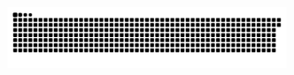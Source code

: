 <picture>
  <source media="(prefers-color-scheme: dark)" srcset="https://raw.githubusercontent.com/MarineHakobyan/MarineHakobyan/647040494e7d05893b41318ad59ead3c172ff238/github-contribution-grid-snake-dark.svg" />
  <source media="(prefers-color-scheme: light)" srcset="https://raw.githubusercontent.com/MarineHakobyan/MarineHakobyan/647040494e7d05893b41318ad59ead3c172ff238/github-contribution-grid-snake.svg" />
  <img alt="github-snake" src="https://raw.githubusercontent.com/MarineHakobyan/MarineHakobyan/647040494e7d05893b41318ad59ead3c172ff238/github-contribution-grid-snake-dark.svg" />
</picture>
